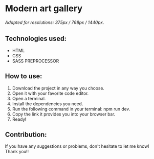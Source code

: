 # Modern art gallery

###### Adapted for resolutions: 375px / 768px / 1440px.

## Technologies used:
- HTML
- CSS
- SASS PREPROCESSOR

## How to use:
<ol>
    <li>Download the project in any way you choose.</li>
    <li>Open it with your favorite code editor.</li>
    <li>Open a terminal.</li>
    <li>Install the dependencies you need.</li>
    <li>Run the following command in your terminal: npm run dev.</li>
    <li>Copy the link it provides you into your browser bar.</li>
    <li>Ready!</li>
</ol>

## Contribution:
If you have any suggestions or problems, don't hesitate to let me know! Thank you!!